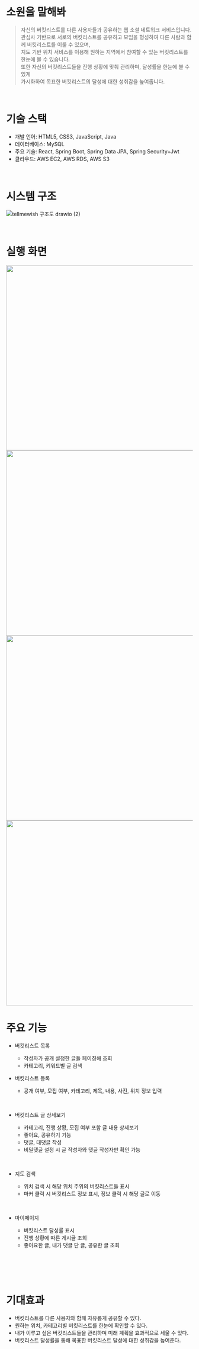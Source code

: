 # 소원을 말해봐
>자신의 버킷리스트를 다른 사용자들과 공유하는 웹 소셜 네트워크 서비스입니다.<br>
>관심사 기반으로 서로의 버킷리스트를 공유하고 모임을 형성하여 다른 사람과 함께 버킷리스트를 이룰 수 있으며,<br>
>지도 기반 위치 서비스를 이용해 원하는 지역에서 참여할 수 있는 버킷리스트를 한눈에 볼 수 있습니다.<br>
>또한 자신의 버킷리스트들을 진행 상황에 맞춰 관리하며, 달성률을 한눈에 볼 수 있게<br>
>가시화하여 목표한 버킷리스트의 달성에 대한 성취감을 높여줍니다.    
<br>

# 기술 스택  

* 개발 언어: HTML5, CSS3, JavaScript, Java  
* 데이터베이스: MySQL
* 주요 기술: React, Spring Boot, Spring Data JPA, Spring Security+Jwt  
* 클라우드: AWS EC2, AWS RDS, AWS S3

<br>

# 시스템 구조



![tellmewish 구조도 drawio (2)](https://user-images.githubusercontent.com/71643491/224869973-7da8a789-73b8-4320-854a-a9db7a2a426c.png)


<br>


# 실행 화면  

<img src="https://user-images.githubusercontent.com/54715532/189677632-1c730afe-858a-4b70-94e4-2230c9e313b0.png" width="1000" height="500">
<img src="https://user-images.githubusercontent.com/54715532/189677777-740db4e1-7458-4711-b113-1046484f9615.png" width="1000" height="500">
<img src="https://user-images.githubusercontent.com/54715532/189677834-e0bb5151-d98c-4f3d-aea5-a37cfbb23ea9.png" width="1000" height="500">
<img src="https://user-images.githubusercontent.com/54715532/189677885-28ad2dc2-0684-455c-846a-86123100b637.png" width="1000" height="500">

																	      
															
<br>

# 주요 기능  
- 버킷리스트 목록

  - 작성자가 공개 설정한 글들 페이징해 조회
  - 카테고리, 키워드별 글 검색
    ​

- 버킷리스트 등록

  - 공개 여부, 모집 여부, 카테고리, 제목, 내용, 사진, 위치 정보 입력

  ​

- 버킷리스트 글 상세보기

  - 카테고리, 진행 상황, 모집 여부 포함 글 내용 상세보기
  - 좋아요, 공유하기 기능
  -  댓글, 대댓글 작성
  - 비밀댓글 설정 시 글 작성자와 댓글 작성자만 확인 가능

  ​

- 지도 검색

  - 위치 검색 시 해당 위치 주위의 버킷리스트들 표시
  - 마커 클릭 시 버킷리스트 정보 표시, 정보 클릭 시 해당 글로 이동

  ​

- 마이페이지

  - 버킷리스트 달성률 표시
  - 진행 상황에 따른 게시글 조회
  - 좋아요한 글, 내가 댓글 단 글, 공유한 글 조회

  ​
<br>


<br>
  
# 기대효과
* 버킷리스트를 다른 사용자와 함께 자유롭게 공유할 수 있다.
* 원하는 위치, 카테고리별 버킷리스트를 한눈에 확인할 수 있다.
* 내가 이루고 싶은 버킷리스트들을 관리하며 미래 계획을 효과적으로 세울 수 있다.
* 버킷리스트 달성률을 통해 목표한 버킷리스트 달성에 대한 성취감을 높여준다.
<br>





<br>


